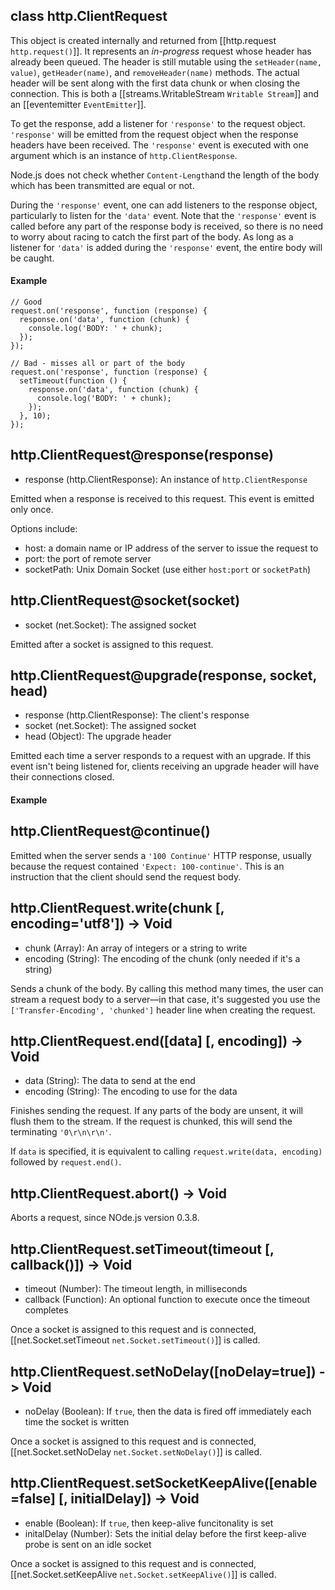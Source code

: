 


## class http.ClientRequest

This object is created internally and returned from [[http.request `http.request()`]].  It represents an _in-progress_ request whose header has already been queued.  The header is still mutable using the `setHeader(name, value)`, `getHeader(name)`, and `removeHeader(name)` methods.  The actual header will be sent along with the first data chunk or when closing the connection. This is both a [[streams.WritableStream `Writable Stream`]] and an [[eventemitter `EventEmitter`]].

To get the response, add a listener for `'response'` to the request object. `'response'` will be emitted from the request object when the response headers have been received.  The `'response'` event is executed with one argument which is an instance of `http.ClientResponse`.

<Note>Node.js does not check whether `Content-Length`and the length of the body which has been transmitted are equal or not.</Note>

During the `'response'` event, one can add listeners to the response object, particularly to listen for the `'data'` event. Note that the `'response'` event is called before any part of the response body is received, so there is no need to worry about racing to catch the first part of the body. As long as a listener for `'data'` is added during the `'response'` event, the entire body will be caught.

#### Example

    // Good
    request.on('response', function (response) {
      response.on('data', function (chunk) {
        console.log('BODY: ' + chunk);
      });
    });

    // Bad - misses all or part of the body
    request.on('response', function (response) {
      setTimeout(function () {
        response.on('data', function (chunk) {
          console.log('BODY: ' + chunk);
        });
      }, 10);
    });


 


## http.ClientRequest@response(response)
- response (http.ClientResponse): An instance of `http.ClientResponse`

Emitted when a response is received to this request. This event is emitted only once. 

Options include:

- host: a domain name or IP address of the server to issue the request to
- port: the port of remote server
- socketPath: Unix Domain Socket (use either `host:port` or `socketPath`)

 


## http.ClientRequest@socket(socket)
- socket (net.Socket):  The assigned socket

Emitted after a socket is assigned to this request.

 


## http.ClientRequest@upgrade(response, socket, head)
- response (http.ClientResponse): The client's response
- socket (net.Socket): The assigned socket
- head (Object): The upgrade header

Emitted each time a server responds to a request with an upgrade. If this event isn't being listened for, clients receiving an upgrade header will have their connections closed.

#### Example

<script src='http://snippets.c9.io/github.com/c9/nodemanual.org-examples/nodejs_ref_guide/http/http.clientrequest.upgrade.js?linestart=3&lineend=0&showlines=false' defer='defer'></script>

 


## http.ClientRequest@continue()

Emitted when the server sends a `'100 Continue'` HTTP response, usually because the request contained `'Expect: 100-continue'`. This is an instruction that the client should send the request body.

 


## http.ClientRequest.write(chunk [, encoding='utf8']) -> Void
- chunk (Array): An array of integers or a string to write
- encoding (String): The encoding of the chunk (only needed if it's a string)

Sends a chunk of the body.  By calling this method many times, the user can stream a request body to a server&mdash;in that case, it's suggested you use the `['Transfer-Encoding', 'chunked']` header line when creating the request.


 


## http.ClientRequest.end([data] [, encoding]) -> Void
- data (String): The data to send at the end
- encoding (String): The encoding to use for the data 

Finishes sending the request. If any parts of the body are unsent, it will flush them to the stream. If the request is chunked, this will send the terminating `'0\r\n\r\n'`.

If `data` is specified, it is equivalent to calling `request.write(data, encoding)` followed by `request.end()`.




## http.ClientRequest.abort() -> Void

Aborts a request, since NOde.js version 0.3.8.


 


## http.ClientRequest.setTimeout(timeout [, callback()]) -> Void
- timeout (Number): The timeout length, in milliseconds
- callback (Function): An optional function to execute once the timeout completes

Once a socket is assigned to this request and is connected, [[net.Socket.setTimeout `net.Socket.setTimeout()`]] is called.



## http.ClientRequest.setNoDelay([noDelay=true])  -> Void
- noDelay (Boolean): If `true`, then the data is fired off immediately each time the socket is written

Once a socket is assigned to this request and is connected, [[net.Socket.setNoDelay `net.Socket.setNoDelay()`]] is called.



## http.ClientRequest.setSocketKeepAlive([enable=false] [, initialDelay]) -> Void
- enable (Boolean): If `true`, then keep-alive funcitonality is set
- initalDelay (Number): Sets the initial delay before the first keep-alive probe is sent on an idle socket

Once a socket is assigned to this request and is connected, [[net.Socket.setKeepAlive `net.Socket.setKeepAlive()`]] is called.


  
